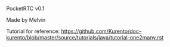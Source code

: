 PocketRTC v0.1

Made by Melvin

Tutorial for reference: https://github.com/Kurento/doc-kurento/blob/master/source/tutorials/java/tutorial-one2many.rst